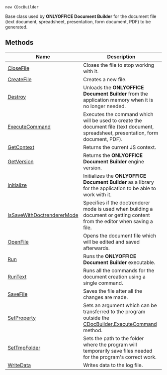 `new CDocBuilder`

Base class used by **ONLYOFFICE Document Builder** for the document file (text document, spreadsheet, presentation, form document, PDF) to be generated.

## Methods

| Name                                                              | Description                                                                                                                         |
| ----------------------------------------------------------------- | ----------------------------------------------------------------------------------------------------------------------------------- |
| [CloseFile](CloseFile/index.md)                                   | Closes the file to stop working with it.                                                                                            |
| [CreateFile](CreateFile/index.md)                                 | Creates a new file.                                                                                                                 |
| [Destroy](Destroy/index.md)                                       | Unloads the **ONLYOFFICE Document Builder** from the application memory when it is no longer needed.                                |
| [ExecuteCommand](ExecuteCommand/index.md)                         | Executes the command which will be used to create the document file (text document, spreadsheet, presentation, form document, PDF). |
| [GetContext](GetContext/index.md)                                 | Returns the current JS context.                                                                                                     |
| [GetVersion](GetVersion/index.md)                                 | Returns the **ONLYOFFICE Document Builder** engine version.                                                                         |
| [Initialize](Initialize/index.md)                                 | Initializes the **ONLYOFFICE Document Builder** as a library for the application to be able to work with it.                        |
| [IsSaveWithDoctrendererMode](IsSaveWithDoctrendererMode/index.md) | Specifies if the doctrenderer mode is used when building a document or getting content from the editor when saving a file.          |
| [OpenFile](OpenFile/index.md)                                     | Opens the document file which will be edited and saved afterwards.                                                                  |
| [Run](Run/index.md)                                               | Runs the **ONLYOFFICE Document Builder** executable.                                                                                |
| [RunText](RunText/index.md)                                       | Runs all the commands for the document creation using a single command.                                                             |
| [SaveFile](SaveFile/index.md)                                     | Saves the file after all the changes are made.                                                                                      |
| [SetProperty](SetProperty/index.md)                               | Sets an argument which can be transferred to the program outside the [CDocBuilder.ExecuteCommand](ExecuteCommand/index.md) method.  |
| [SetTmpFolder](SetTmpFolder/index.md)                             | Sets the path to the folder where the program will temporarily save files needed for the program's correct work.                    |
| [WriteData](WriteData/index.md)                                   | Writes data to the log file.                                                                                                        |
